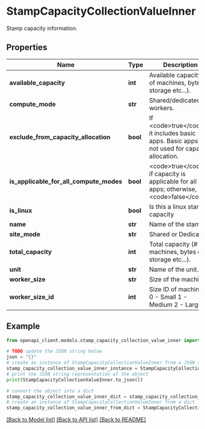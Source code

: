# StampCapacityCollectionValueInner

Stamp capacity information.

## Properties

Name | Type | Description | Notes
------------ | ------------- | ------------- | -------------
**available_capacity** | **int** | Available capacity (# of machines, bytes of storage etc...). | [optional] 
**compute_mode** | **str** | Shared/dedicated workers. | [optional] 
**exclude_from_capacity_allocation** | **bool** | If &lt;code&gt;true&lt;/code&gt;, it includes basic apps. Basic apps are not used for capacity allocation. | [optional] 
**is_applicable_for_all_compute_modes** | **bool** | &lt;code&gt;true&lt;/code&gt; if capacity is applicable for all apps; otherwise, &lt;code&gt;false&lt;/code&gt;. | [optional] 
**is_linux** | **bool** | Is this a linux stamp capacity | [optional] 
**name** | **str** | Name of the stamp. | [optional] 
**site_mode** | **str** | Shared or Dedicated. | [optional] 
**total_capacity** | **int** | Total capacity (# of machines, bytes of storage etc...). | [optional] 
**unit** | **str** | Name of the unit. | [optional] 
**worker_size** | **str** | Size of the machines. | [optional] 
**worker_size_id** | **int** | Size ID of machines:  0 - Small 1 - Medium 2 - Large | [optional] 

## Example

```python
from openapi_client.models.stamp_capacity_collection_value_inner import StampCapacityCollectionValueInner

# TODO update the JSON string below
json = "{}"
# create an instance of StampCapacityCollectionValueInner from a JSON string
stamp_capacity_collection_value_inner_instance = StampCapacityCollectionValueInner.from_json(json)
# print the JSON string representation of the object
print(StampCapacityCollectionValueInner.to_json())

# convert the object into a dict
stamp_capacity_collection_value_inner_dict = stamp_capacity_collection_value_inner_instance.to_dict()
# create an instance of StampCapacityCollectionValueInner from a dict
stamp_capacity_collection_value_inner_from_dict = StampCapacityCollectionValueInner.from_dict(stamp_capacity_collection_value_inner_dict)
```
[[Back to Model list]](../README.md#documentation-for-models) [[Back to API list]](../README.md#documentation-for-api-endpoints) [[Back to README]](../README.md)


